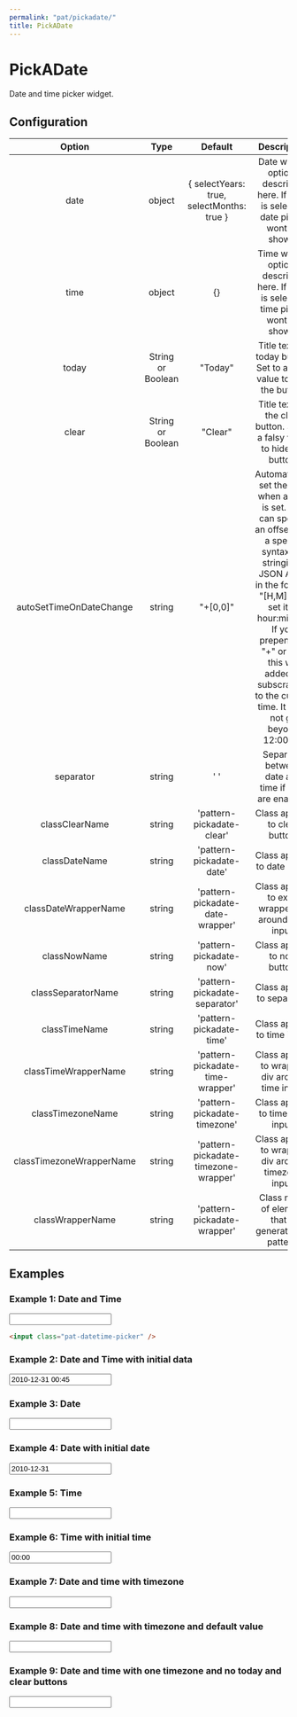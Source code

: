 ```yaml
---
permalink: "pat/pickadate/"
title: PickADate
---
```


# PickADate

Date and time picker widget.

## Configuration

|          Option          |       Type        |                  Default                  |                                                                                                                                          Description                                                                                                                                          |
| :----------------------: | :---------------: | :---------------------------------------: | :-------------------------------------------------------------------------------------------------------------------------------------------------------------------------------------------------------------------------------------------------------------------------------------------: |
|           date           |      object       | { selectYears: true, selectMonths: true } |                                                                                                      Date widget options described here. If false is selected date picker wont be shown.                                                                                                      |
|           time           |      object       |                    {}                     |                                                                                                      Time widget options described here. If false is selected time picker wont be shown.                                                                                                      |
|          today           | String or Boolean |                  "Today"                  |                                                                                                             Title text for today button. Set to a falsy value to hide the button.                                                                                                             |
|          clear           | String or Boolean |                  "Clear"                  |                                                                                                           Title text for the clear button. Set to a falsy value to hide the button.                                                                                                           |
| autoSetTimeOnDateChange  |      string       |                 "+[0,0]"                  | Automatically set the time when a date is set. You can specify an offset with a special syntax - a stringified JSON Array in the form of "[H,M]" will set it to hour:minute. If you prepend an "+" or "-", this will added or subscracted to the current time. It does not go beyond 12:00am. |
|        separator         |      string       |                    ' '                    |                                                                                                                     Separator between date and time if both are enabled.                                                                                                                      |
|      classClearName      |      string       |         'pattern-pickadate-clear'         |                                                                                                                                Class applied to clear button.                                                                                                                                 |
|      classDateName       |      string       |         'pattern-pickadate-date'          |                                                                                                                                 Class applied to date input.                                                                                                                                  |
|   classDateWrapperName   |      string       |     'pattern-pickadate-date-wrapper'      |                                                                                                                     Class applied to extra wrapper div around date input.                                                                                                                     |
|       classNowName       |      string       |          'pattern-pickadate-now'          |                                                                                                                                 Class applied to now button.                                                                                                                                  |
|    classSeparatorName    |      string       |       'pattern-pickadate-separator'       |                                                                                                                                  Class applied to separator.                                                                                                                                  |
|      classTimeName       |      string       |         'pattern-pickadate-time'          |                                                                                                                                 Class applied to time input.                                                                                                                                  |
|   classTimeWrapperName   |      string       |     'pattern-pickadate-time-wrapper'      |                                                                                                                        Class applied to wrapper div around time input.                                                                                                                        |
|    classTimezoneName     |      string       |       'pattern-pickadate-timezone'        |                                                                                                                               Class applied to timezone input.                                                                                                                                |
| classTimezoneWrapperName |      string       |   'pattern-pickadate-timezone-wrapper'    |                                                                                                                      Class applied to wrapper div around timezone input.                                                                                                                      |
|     classWrapperName     |      string       |        'pattern-pickadate-wrapper'        |                                                                                                                      Class name of element that is generated by pattern.                                                                                                                      |

## Examples

### Example 1: Date and Time

<input class="pat-datetime-picker"/>

```html
<input class="pat-datetime-picker" />
```

### Example 2: Date and Time with initial data

<input class="pat-pickadate" value="2010-12-31 00:45" />

### Example 3: Date

<input class="pat-pickadate" data-pat-pickadate="time:false"/>

### Example 4: Date with initial date

<input class="pat-pickadate" value="2010-12-31" data-pat-pickadate="time:false"/>

### Example 5: Time

<input class="pat-pickadate" data-pat-pickadate="date:false"/>

### Example 6: Time with initial time

<input class="pat-pickadate" value="00:00" data-pat-pickadate="date:false"/>

### Example 7: Date and time with timezone

<input class="pat-pickadate" data-pat-pickadate='{"timezone": {"data": [{"id":"Europe/Berlin","text":"Europe/Berlin"},{"id":"Europe/Vienna","text":"Europe/Vienna"}]}}'/>

### Example 8: Date and time with timezone and default value

<input class="pat-pickadate" data-pat-pickadate='{"timezone": {"default": "Europe/Vienna", "data": [{"id":"Europe/Berlin","text":"Europe/Berlin"},{"id":"Europe/Vienna","text":"Europe/Vienna"}]}}'/>

### Example 9: Date and time with one timezone and no today and clear buttons

<input class="pat-pickadate" data-pat-pickadate='{"timezone": {"data": [{"id":"Europe/Berlin","text":"Europe/Berlin"}]}, "today": false, "clear": false}'/>
